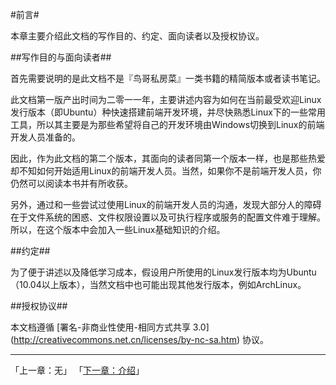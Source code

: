 #前言#

本章主要介绍此文档的写作目的、约定、面向读者以及授权协议。

##写作目的与面向读者##

首先需要说明的是此文档不是『鸟哥私房菜』一类书籍的精简版本或者读书笔记。

此文档第一版产出时间为二零一一年，主要讲述内容为如何在当前最受欢迎Linux发行版本（即Ubuntu）种快速搭建前端开发环境，并尽快熟悉Linux下的一些常用工具，所以其主要是为那些希望将自己的开发环境由Windows切换到Linux的前端开发人员准备的。

因此，作为此文档的第二个版本，其面向的读者同第一个版本一样，也是那些热爱却不知如何开始适用Linux的前端开发人员。当然，如果你不是前端开发人员，你仍然可以阅读本书并有所收获。

另外，通过和一些尝试过使用Linux的前端开发人员的沟通，发现大部分人的障碍在于文件系统的困惑、文件权限设置以及可执行程序或服务的配置文件难于理解。所以，在这个版本中会加入一些Linux基础知识的介绍。


##约定##

为了便于讲述以及降低学习成本，假设用户所使用的Linux发行版本均为Ubuntu（10.04以上版本），当然文档中也可能出现其他发行版本，例如ArchLinux。

##授权协议##

本文档遵循 [署名-非商业性使用-相同方式共享 3.0] (http://creativecommons.net.cn/licenses/by-nc-sa.htm) 协议。

---

「上一章：无」 「[下一章：介绍](01-introduction.md)」